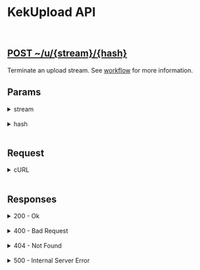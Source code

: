 # KekUpload API

<br>

<h2><a href="#">POST ~/u/{stream}/{hash}</a></h2>

Terminate an upload stream. See [workflow](../workflow) for more information.


## Params

<details>
<summary>stream</summary>

The stream which you get from the [create](create) route. See [workflow](../workflow) and [stream](../types/stream) for more information.

</details>

<br>

<details>
<summary>hash</summary>

The hash of the HTTP body. See [workflow](../workflow) and [hash](../types/hash) for more information.

</details>

<br>


## Request

<details>
<summary>cURL</summary>

{% highlight sh %}
curl --request POST \
    --data "kekw"
    --url ~/u/{stream}/efb815e2393a127f19c8caf79f6a5f676aedb62a
{% endhighlight %}

</details>

<br>


## Responses

<details>
<summary>200 - Ok</summary>

{% highlight json %}
{
    "success": true
}
{% endhighlight %}

</details>

<br>

<details>
<summary>400 - Bad Request</summary>

{% highlight json %}
{
    "generic": "HASH_MATCH",
    "field": "HASH",
    "error": "Hash doesn't match"
}
{% endhighlight %}

{% highlight json %}
{
    "generic": "OVERFLOW",
    "field": "CHUNK",
    "error": "Chunk size exceeded"
}
{% endhighlight %}

</details>

<br>

<details>
<summary>404 - Not Found</summary>

{% highlight json %}
{
    "generic": "NOT_FOUND",
    "field": "STREAM",
    "error": "Stream not found"
}
{% endhighlight %}

</details>

<br>

<details>
<summary>500 - Internal Server Error</summary>

{% highlight json %}
{
    "generic": "FS_WRITE",
    "field": "FILE",
    "error": "Error while writing file: {error}"
}
{% endhighlight %}

</details>